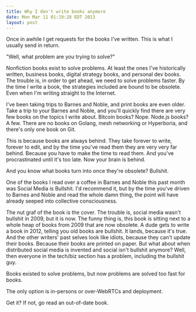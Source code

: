 ```yaml
---
title: Why I don't write books anymore
date: Mon Mar 11 01:19:28 EDT 2013
layout: post
---
```


Once in awhile I get requests for the books I've written. This is what I usually send in return.

"Well, what problem are you trying to solve?"

Nonfiction books exist to solve problems. At least the ones I've historically written, business books, digital strategy books, and personal dev books. The trouble is, in order to get ahead, we need to solve problems faster. By the time I write a book, the strategies included are bound to be obsolete. Even when I'm writing straight to the Internet.

I've been taking trips to Barnes and Noble, and print books are even older. Take a trip to your Barnes and Noble, and you'll quickly find there are very few books on the topics I write about. Bitcoin books? Nope. Node.js books? A few. There are no books on Golang, mesh networking or Hyperboria, and there's only one book on Git. 

This is because books are always behind. They take forever to write, forever to edit, and by the time you've read them they are very very far behind. Because you have to make the time to read them. And you've procrastinated until it's too late. Now your brain is behind.

And you know what books turn into once they're obsolete? Bullshit. 

One of the books I read over a coffee in Barnes and Noble this past month was Social Media is Bullshit. I'd recommend it, but by the time you've driven to Barnes and Noble and read the whole damn thing, the point will have already seeped into collective consciousness. 

The nut graf of the book is the cover. The trouble is, social media wasn't bullshit in 2009, but it is now. The funny thing is, this book is sitting next to a whole heap of books from 2009 that are now obsolete. A dude gets to write a book in 2012, telling you old books are bullshit. It lands, because it's true. And the other writers' past selves look like idiots, because they can't update their books. Because their books are printed on paper. But what about when distributed social media is invented and social isn't bullshit anymore? Well, then everyone in the tech/biz section has a problem, including the bullshit guy.

Books existed to solve problems, but now problems are solved too fast for books. 

The only option is in-persons or over-WebRTCs and deployment. 

Get it? If not, go read an out-of-date book.